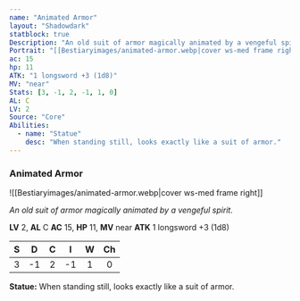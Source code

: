 ```yaml
---
name: "Animated Armor"
layout: "Shadowdark"
statblock: true
Description: "An old suit of armor magically animated by a vengeful spirit."
Portrait: "[[Bestiaryimages/animated-armor.webp|cover ws-med frame right]]"
ac: 15
hp: 11
ATK: "1 longsword +3 (1d8)"
MV: "near"
Stats: [3, -1, 2, -1, 1, 0]
AL: C
LV: 2
Source: "Core"
Abilities:
  - name: "Statue"
    desc: "When standing still, looks exactly like a suit of armor."
---
```


### Animated Armor

![[Bestiaryimages/animated-armor.webp|cover ws-med frame right]]

_An old suit of armor magically animated by a vengeful spirit._

**LV** 2, **AL** C
**AC** 15, **HP** 11, **MV** near
**ATK** 1 longsword +3 (1d8)

|  S  |  D  |  C  |  I  |  W  |  Ch  |
|:---:|:---:|:---:|:---:|:---:|:----:|
| 3 | -1 | 2 | -1 | 1 | 0 |

**Statue:** When standing still, looks exactly like a suit of armor.

